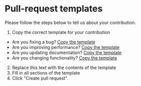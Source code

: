 # Pull-request templates

Please follow the steps below to tell us about your contribution.

1. Copy the correct template for your contribution
  - Are you fixing a bug? [Copy the template](https://github.com/simonwhatley/nhsuk-design-system-snippets-atom-package/tree/master/.github/PULL_REQUEST_TEMPLATE/BUG_FIX.md)
  - Are you improving performance? [Copy the template](https://github.com/simonwhatley/nhsuk-design-system-snippets-atom-package/tree/master/.github/PULL_REQUEST_TEMPLATE/PERFORMANCE_IMPROVEMENT.md)
  - Are you updating documentation? [Copy the template](https://github.com/simonwhatley/nhsuk-design-system-snippets-atom-package/tree/master/.github/PULL_REQUEST_TEMPLATE/DOCUMENTATION.md)
  - Are you changing functionality? [Copy the template](https://github.com/simonwhatley/nhsuk-design-system-snippets-atom-package/tree/master/.github/PULL_REQUEST_TEMPLATE/FEATURE_CHANGE.md)
2. Replace this text with the contents of the template
3. Fill in all sections of the template
4. Click "Create pull request".
